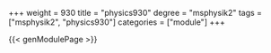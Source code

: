 +++
weight = 930
title = "physics930"
degree = "msphysik2"
tags = ["msphysik2", "physics930"]
categories = ["module"]
+++

{{< genModulePage >}}
